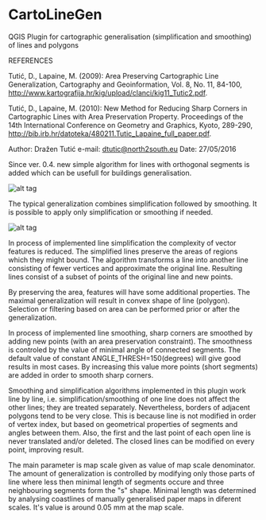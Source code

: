 # CartoLineGen
QGIS Plugin for cartographic generalisation (simplification and smoothing) of lines and polygons

REFERENCES

Tutić, D., Lapaine, M. (2009): Area Preserving Cartographic Line Generalization, Cartography and Geoinformation, Vol. 8, No. 11, 84-100, http://www.kartografija.hr/kig/upload/clanci/kig11_Tutic2.pdf.

Tutić, D., Lapaine, M. (2010): New Method for Reducing Sharp Corners in Cartographic Lines with Area Preservation Property. Proceedings of the 14th International Conference on Geometry and Graphics, Kyoto, 289-290, http://bib.irb.hr/datoteka/480211.Tutic_Lapaine_full_paper.pdf.

Author: Dražen Tutić
e-mail: dtutic@north2south.eu
Date: 27/05/2016

Since ver. 0.4. new simple algorithm for lines with orthogonal segments is added which can be usefull for buildings generalisation. 

![alt tag](buildings.png)

The typical generalization combines simplification followed by smoothing. It is possible to apply only simplification or smoothing if needed.

![alt tag](cartolinegen.png)

In process of implemented line simplification the complexity of vector features is reduced. The simplified lines preserve the areas of regions which they might bound. The algorithm transforms a line into another line consisting of fewer vertices and approximate the original line. Resulting lines consist of a subset of points of the original line and new points.

By preserving the area, features will have some additional properties. The maximal generalization will result in convex shape of line (polygon). Selection or filtering based on area can be performed prior or after the generalization.

In process of implemented line smoothing, sharp corners are smoothed by adding new points (with an area preservation constraint). The smoothness is controled by the value of minimal angle of connected segments. The default value of constant ANGLE_THRESH=150(degrees) will give good results in most cases. By increasing this value more points (short segments) are added in order to smooth sharp corners.

Smoothing and simplification algorithms implemented in this plugin work line by line, i.e. simplification/smoothing of one line does not affect the other lines; they are treated separately. Nevertheless, borders of adjacent polygons tend to be very close. This is because line is not modified in order of vertex index, but based on geometrical properties of segments and angles between them. Also, the first and the last point of each open line is never translated and/or deleted. The closed lines can be modified on every point, improving result.

The main parameter is map scale given as value of map scale denominator. The amount of generalization is controlled by modifying only those parts of line where less then minimal length of segments occure and three neighbouring segments form the "s" shape. Minimal length was determined by analysing coastlines of manually generalised paper maps in diferent scales. It's value is around 0.05 mm at the map scale.
